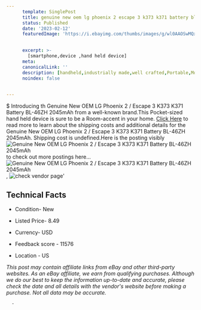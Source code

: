 ```yaml
---
      template: SinglePost
      title: genuine new oem lg phoenix 2 escape 3 k373 k371 battery bl 46zh 2045mah
      status: Published
      date: '2023-02-12'
      featuredImage: 'https://i.ebayimg.com/thumbs/images/g/wl0AAOSwMQxiv02T/s-l225.jpg'
       

      excerpt: >-
        [smartphone,device ,hand held device]
      meta:
      canonicalLink: ''
      description: [handheld,industrially made,well crafted,Portable,Mobile,Compact,Convenient,Lightweight,Maneuverable,Man-portable,Miniature,Carriable,Hand-held,Light,Holdable,Transportable,Mobile device,Pocket-sized,On-the-go,Wireless,Cordless,Compact size,Convenient size, smartphone,device ,hand held device]
      noindex: false
      

---
```

$
      Introducing th Genuine New OEM LG Phoenix 2 / Escape 3 K373 K371 Battery BL-46ZH 2045mAh from a well-known brand.This Pocket-sized hand held device is sure to be a Room-accent in your home. [Click Here](https://www.ebay.com/itm/255609574966?hash=item3b83849636%3Ag%3Awl0AAOSwMQxiv02T&mkevt=1&mkcid=1&mkrid=711-53200-19255-0&campid=%253CePNCampaignId%253E&customid=%253CreferenceId%253E&toolid=10049) to read more to learn about the shipping costs and additional details for the Genuine New OEM LG Phoenix 2 / Escape 3 K373 K371 Battery BL-46ZH 2045mAh. Shipping cost is undefined.Here is the posting visibly ![Genuine New OEM LG Phoenix 2 / Escape 3 K373 K371 Battery BL-46ZH 2045mAh](https://i.ebayimg.com/thumbs/images/g/wl0AAOSwMQxiv02T/s-l225.jpg) to check out more postings here... ![Genuine New OEM LG Phoenix 2 / Escape 3 K373 K371 Battery BL-46ZH 2045mAh](https://i.ebayimg.com/images/g/wl0AAOSwMQxiv02T/s-l1600.jpg), ![check vendor page](https://origin-galleryplus.ebayimg.com/ws/web/255609574966_2_0_1/225x225.jpg)'

      

 ## Technical Facts 



     
      

 - Condition- New 


      

 - Listed Price- 8.49 


      

 - Currency- USD 


      

 - Feedback score - 11576 


      

 - Location - US 


      
      

 *_This post may contain affiliate links from eBay and other third-party websites. As an eBay affiliate, we earn from qualifying purchases. Although we do our best to keep the information up-to-date and accurate, please check the date and all details with the vendor's website before making a purchase. Not all data may be accurate._*




      -
